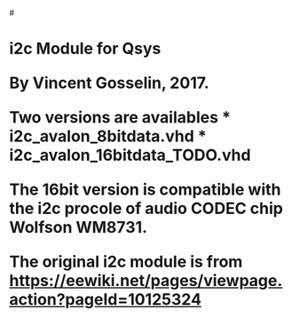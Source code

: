 #<h1>i2c Module for Qsys

By Vincent Gosselin, 2017.

Two versions are availables
	* i2c_avalon_8bitdata.vhd
	* i2c_avalon_16bitdata_TODO.vhd

The 16bit version is compatible with the i2c procole of audio CODEC chip Wolfson WM8731.

The original i2c module is from https://eewiki.net/pages/viewpage.action?pageId=10125324

